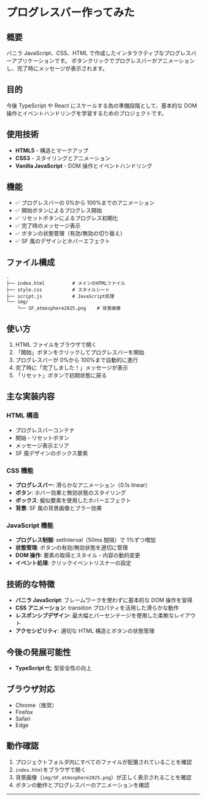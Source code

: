 # プログレスバー作ってみた

## 概要

バニラ JavaScript、CSS、HTML で作成したインタラクティブなプログレスバーアプリケーションです。
ボタンクリックでプログレスバーがアニメーションし、完了時にメッセージが表示されます。

## 目的

今後 TypeScript や React にスケールする為の準備段階として、基本的な DOM 操作とイベントハンドリングを学習するためのプロジェクトです。

## 使用技術

- **HTML5** - 構造とマークアップ
- **CSS3** - スタイリングとアニメーション
- **Vanilla JavaScript** - DOM 操作とイベントハンドリング

## 機能

- ✅ プログレスバーの 0%から 100%までのアニメーション
- ✅ 開始ボタンによるプログレス開始
- ✅ リセットボタンによるプログレス初期化
- ✅ 完了時のメッセージ表示
- ✅ ボタンの状態管理（有効/無効の切り替え）
- ✅ SF 風のデザインとホバーエフェクト

## ファイル構成

```
.
├── index.html          # メインのHTMLファイル
├── style.css           # スタイルシート
├── script.js           # JavaScript処理
└── img/
    └── SF_atmosphere2025.png    # 背景画像
```

## 使い方

1. HTML ファイルをブラウザで開く
2. 「開始」ボタンをクリックしてプログレスバーを開始
3. プログレスバーが 0%から 100%まで自動的に進行
4. 完了時に「完了しました！」メッセージが表示
5. 「リセット」ボタンで初期状態に戻る

## 主な実装内容

### HTML 構造

- プログレスバーコンテナ
- 開始・リセットボタン
- メッセージ表示エリア
- SF 風デザインのボックス要素

### CSS 機能

- **プログレスバー**: 滑らかなアニメーション（0.1s linear）
- **ボタン**: ホバー効果と無効状態のスタイリング
- **ボックス**: 擬似要素を使用したホバーエフェクト
- **背景**: SF 風の背景画像とブラー効果

### JavaScript 機能

- **プログレス制御**: setInterval（50ms 間隔）で 1%ずつ増加
- **状態管理**: ボタンの有効/無効状態を適切に管理
- **DOM 操作**: 要素の取得とスタイル・内容の動的変更
- **イベント処理**: クリックイベントリスナーの設定

## 技術的な特徴

- **バニラ JavaScript**: フレームワークを使わずに基本的な DOM 操作を習得
- **CSS アニメーション**: transition プロパティを活用した滑らかな動作
- **レスポンシブデザイン**: 最大幅とパーセンテージを使用した柔軟なレイアウト
- **アクセシビリティ**: 適切な HTML 構造とボタンの状態管理

## 今後の発展可能性

- **TypeScript 化**: 型安全性の向上

## ブラウザ対応

- Chrome（推奨）
- Firefox
- Safari
- Edge

## 動作確認

1. プロジェクトフォルダ内にすべてのファイルが配置されていることを確認
2. `index.html`をブラウザで開く
3. 背景画像（`img/SF_atmosphere2025.png`）が正しく表示されることを確認
4. ボタンの動作とプログレスバーのアニメーションを確認

---
